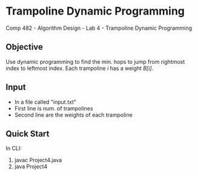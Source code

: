 # Trampoline Dynamic Programming
Comp 482 - Algorithm Design - Lab 4 - Trampoline Dynamic Programming
## Objective
Use dynamic programming to find the min. hops to jump from rightmost index
to leftmost index. Each trampoline _i_ has a weight _B[i]_.
## Input
- In a file called "input.txt"
- First line is num. of trampolines
- Second line are the weights of each trampoline
## Quick Start
In CLI:
1. javac Project4.java
2. java Project4
